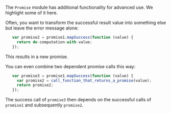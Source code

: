 The ``Promise`` module has additional functionality for advanced use. We highlight some of it here.

Often, you want to transform the successful result value into something else but leave the error message alone:
```javascript
   var promise2 = promise1.mapSuccess(function (value) {
     return do-computation-with-value;
   });
```
This results in a new promise.

You can even combine two dependent promise calls this way:

```javascript
   var promise3 = promise1.mapSuccess(function (value) {
     var promise2 = call_function_that_returns_a_promise(value);
     return promise2;
   });
```
The success call of ``promise3`` then depends on the successful calls of ``promise1`` and subsequently ``promise2``.
